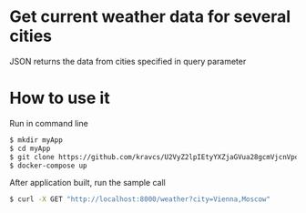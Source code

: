 # Get current weather data for several cities

JSON returns the data from cities specified in query parameter

# How to use it

Run in command line

```bash
$ mkdir myApp
$ cd myApp
$ git clone https://github.com/kravcs/U2VyZ2lpIEtyYXZjaGVua28gcmVjcnVpdG1lbnQgdGFzaw-.git .
$ docker-compose up
```

After application built, run the sample call

```bash
$ curl -X GET "http://localhost:8000/weather?city=Vienna,Moscow"
```